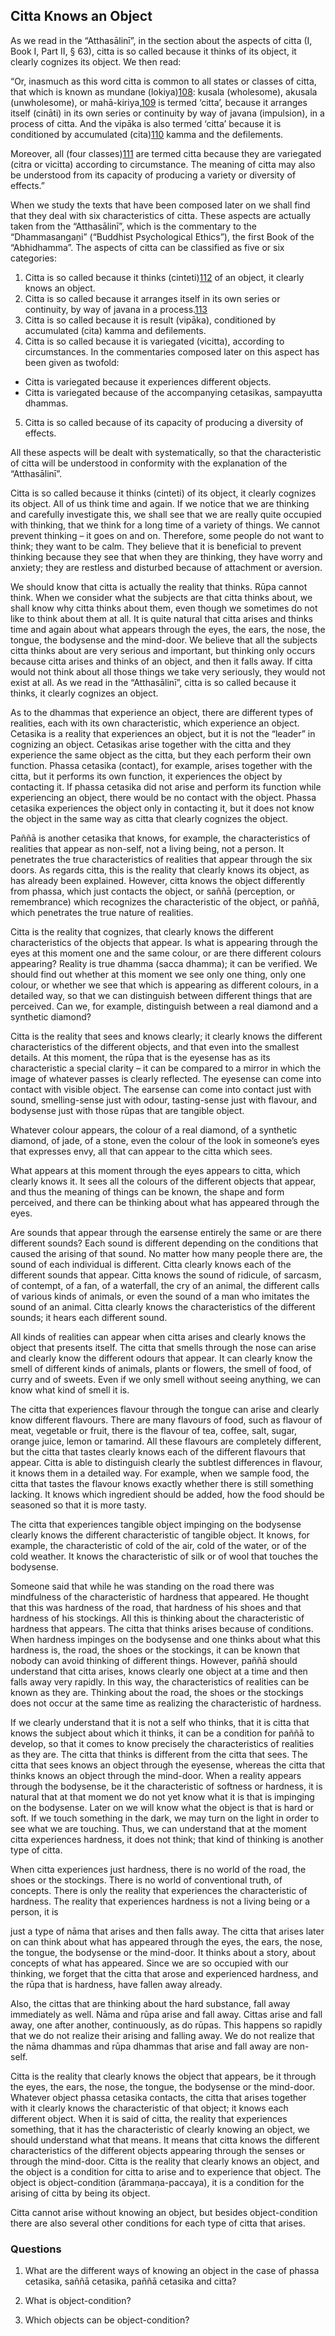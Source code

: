 ## Citta Knows an Object

As we read in the “Atthasālinī”, in the section about
the aspects of citta (I, Book I, Part II, § 63), citta is so called
because it thinks of its object, it clearly cognizes its object. We then
read:

“Or, inasmuch as this word citta is common to all states or classes of
citta, that which is known as mundane (lokiya)[108](#ftn108): kusala
(wholesome), akusala (unwholesome), or mahā-kiriya,[109](#ftn109) is
termed ‘citta’, because it arranges itself (cināti) in its own series or
continuity by way of javana (impulsion), in a process of citta. And the
vipāka is also termed ‘citta’ because it is conditioned by accumulated
(cita)[110](#ftn110) kamma and the defilements.

Moreover, all (four classes)[111](#ftn111) are termed citta because they
are variegated (citra or vicitta) according to circumstance. The meaning
of citta may also be understood from its capacity of producing a variety
or diversity of effects.”

When we study the texts that have been composed later on
we shall find that they deal with six characteristics of citta. These
aspects are actually taken from the “Atthasālinī”, which is the
commentary to the “Dhammasangaṇi” (“Buddhist Psychological Ethics”), the
first Book of the “Abhidhamma”. The aspects of citta can be classified
as five or six categories:

1. Citta is so called because it thinks (cinteti)[112](#ftn112) of an
 object, it clearly knows an object.
2. Citta is so called because it arranges itself in its own series or
 continuity, by way of javana in a process.[113](#ftn113)
3. Citta is so called because it is result (vipāka), conditioned by
 accumulated (cita) kamma and defilements.
4. Citta is so called because it is variegated (vicitta), according
 to circumstances. In the commentaries composed later on this aspect
 has been given as twofold:
 - Citta is variegated because it experiences different objects.
 - Citta is variegated because of the accompanying cetasikas,
 sampayutta dhammas.
5. Citta is so called because of its capacity of producing a
 diversity of effects.

All these aspects will be dealt with systematically, so that the
characteristic of citta will be understood in conformity with the
explanation of the “Atthasālinī”.

Citta is so called because it thinks (cinteti) of its
object, it clearly cognizes its object. All of us think time and again.
If we notice that we are thinking and carefully investigate this, we
shall see that we are really quite occupied with thinking, that we think
for a long time of a variety of things. We cannot prevent thinking – it
goes on and on. Therefore, some people do not want to think; they want
to be calm. They believe that it is beneficial to prevent thinking
because they see that when they are thinking, they have worry and
anxiety; they are restless and disturbed because of attachment or
aversion. 

We should know that citta is actually the reality that
thinks. Rūpa cannot think. When we consider what the subjects are that
citta thinks about, we shall know why citta thinks about them, even
though we sometimes do not like to think about them at all. It is quite
natural that citta arises and thinks time and again about what appears
through the eyes, the ears, the nose, the tongue, the bodysense and the
mind-door. We believe that all the subjects citta thinks about are very
serious and important, but thinking only occurs because citta arises and
thinks of an object, and then it falls away. If citta would not think
about all those things we take very seriously, they would not exist at
all. As we read in the “Atthasālinī”, citta is so called because it
thinks, it clearly cognizes an object.

As to the dhammas that experience an object, there are
different types of realities, each with its own characteristic, which
experience an object. Cetasika is a reality that experiences an object,
but it is not the “leader” in cognizing an object. Cetasikas arise
together with the citta and they experience the same object as the
citta, but they each perform their own function. Phassa cetasika
(contact), for example, arises together with the citta, but it performs
its own function, it experiences the object by contacting it. If phassa
cetasika did not arise and perform its function while experiencing an
object, there would be no contact with the object. Phassa cetasika
experiences the object only in contacting it, but it does not know the
object in the same way as citta that clearly cognizes the object. 

Paññā is another cetasika that knows, for example, the
characteristics of realities that appear as non-self, not a living
being, not a person. It penetrates the true characteristics of realities
that appear through the six doors. As regards citta, this is the reality
that clearly knows its object, as has already been explained. However,
citta knows the object differently from phassa, which just contacts the
object, or saññā (perception, or remembrance) which recognizes the
characteristic of the object, or paññā, which penetrates the true nature
of realities. 

Citta is the reality that cognizes, that clearly knows
the different characteristics of the objects that appear. Is what is
appearing through the eyes at this moment one and the same colour, or
are there different colours appearing? Reality is true dhamma (sacca
dhamma); it can be verified. We should find out whether at this moment
we see only one thing, only one colour, or whether we see that which is
appearing as different colours, in a detailed way, so that we can
distinguish between different things that are perceived. Can we, for
example, distinguish between a real diamond and a synthetic diamond? 

Citta is the reality that sees and knows clearly; it
clearly knows the different characteristics of the different objects,
and that even into the smallest details. At this moment, the rūpa that
is the eyesense has as its characteristic a special clarity – it can be
compared to a mirror in which the image of whatever passes is clearly
reflected. The eyesense can come into contact with visible object. The
earsense can come into contact just with sound, smelling-sense just with
odour, tasting-sense just with flavour, and bodysense just with those
rūpas that are tangible object. 

Whatever colour appears, the colour of a real diamond,
of a synthetic diamond, of jade, of a stone, even the colour of the look
in someone’s eyes that expresses envy, all that can appear to the citta
which sees.

What appears at this moment through the eyes appears to
citta, which clearly knows it. It sees all the colours of the different
objects that appear, and thus the meaning of things can be known, the
shape and form perceived, and there can be thinking about what has
appeared through the eyes. 

Are sounds that appear through the earsense entirely the
same or are there different sounds? Each sound is different depending on
the conditions that caused the arising of that sound. No matter how many
people there are, the sound of each individual is different. Citta
clearly knows each of the different sounds that appear. Citta knows the
sound of ridicule, of sarcasm, of contempt, of a fan, of a waterfall,
the cry of an animal, the different calls of various kinds of animals,
or even the sound of a man who imitates the sound of an animal. Citta
clearly knows the characteristics of the different sounds; it hears each
different sound. 

All kinds of realities can appear when citta arises and
clearly knows the object that presents itself. The citta that smells
through the nose can arise and clearly know the different odours that
appear. It can clearly know the smell of different kinds of animals,
plants or flowers, the smell of food, of curry and of sweets. Even if we
only smell without seeing anything, we can know what kind of smell it
is.

The citta that experiences flavour through the tongue
can arise and clearly know different flavours. There are many flavours
of food, such as flavour of meat, vegetable or fruit, there is the
flavour of tea, coffee, salt, sugar, orange juice, lemon or tamarind.
All these flavours are completely different, but the citta that tastes
clearly knows each of the different flavours that appear. Citta is able
to distinguish clearly the subtlest differences in flavour, it knows
them in a detailed way. For example, when we sample food, the citta that
tastes the flavour knows exactly whether there is still something
lacking. It knows which ingredient should be added, how the food should
be seasoned so that it is more tasty.

The citta that experiences tangible object impinging on
the bodysense clearly knows the different characteristic of tangible
object. It knows, for example, the characteristic of cold of the air,
cold of the water, or of the cold weather. It knows the characteristic
of silk or of wool that touches the bodysense.

Someone said that while he was standing on the road
there was mindfulness of the characteristic of hardness that appeared.
He thought that this was hardness of the road, that hardness of his
shoes and that hardness of his stockings. All this is thinking about the
characteristic of hardness that appears. The citta that thinks arises
because of conditions. When hardness impinges on the bodysense and one
thinks about what this hardness is, the road, the shoes or the
stockings, it can be known that nobody can avoid thinking of different
things. However, paññā should understand that citta arises, knows
clearly one object at a time and then falls away very rapidly. In this
way, the characteristics of realities can be known as they are. Thinking
about the road, the shoes or the stockings does not occur at the same
time as realizing the characteristic of hardness.

If we clearly understand that it is not a self who
thinks, that it is citta that knows the subject about which it thinks,
it can be a condition for paññā to develop, so that it comes to know
precisely the characteristics of realities as they are. The citta that
thinks is different from the citta that sees. The citta that sees knows
an object through the eyesense, whereas the citta that thinks knows an
object through the mind-door. When a reality appears through the
bodysense, be it the characteristic of softness or hardness, it is
natural that at that moment we do not yet know what it is that is
impinging on the bodysense. Later on we will know what the object is
that is hard or soft. If we touch something in the dark, we may turn on
the light in order to see what we are touching. Thus, we can understand
that at the moment citta experiences hardness, it does not think; that
kind of thinking is another type of citta. 

When citta experiences just hardness, there is no world
of the road, the shoes or the stockings. There is no world of
conventional truth, of concepts. There is only the reality that
experiences the characteristic of hardness. The reality that experiences
hardness is not a living being or a person, it is

just a type of nāma that arises and then falls away. The citta that
arises later on can think about what has appeared through the eyes, the
ears, the nose, the tongue, the bodysense or the mind-door. It thinks
about a story, about concepts of what has appeared. Since we are so
occupied with our thinking, we forget that the citta that arose and
experienced hardness, and the rūpa that is hardness, have fallen away
already.

Also, the cittas that are thinking about the hard
substance, fall away immediately as well. Nāma and rūpa arise and fall
away. Cittas arise and fall away, one after another, continuously, as do
rūpas. This happens so rapidly that we do not realize their arising and
falling away. We do not realize that the nāma dhammas and rūpa dhammas
that arise and fall away are non-self. 

Citta is the reality that clearly knows the object that
appears, be it through the eyes, the ears, the nose, the tongue, the
bodysense or the mind-door. Whatever object phassa cetasika contacts,
the citta that arises together with it clearly knows the characteristic
of that object; it knows each different object. When it is said of
citta, the reality that experiences something, that it has the
characteristic of clearly knowing an object, we should understand what
that means. It means that citta knows the different characteristics of
the different objects appearing through the senses or through the
mind-door. Citta is the reality that clearly knows an object, and the
object is a condition for citta to arise and to experience that object.
The object is object-condition (ārammaṇa-paccaya), it is a condition for
the arising of citta by being its object. 

Citta cannot arise without knowing an object, but
besides object-condition there are also several other conditions for
each type of citta that arises.


### Questions



1. What are the different ways of knowing an object in the case of
 phassa cetasika, saññā cetasika, paññā cetasika and citta?

2. What is object-condition? 

3. Which objects can be object-condition? 


